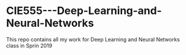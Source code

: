 # CIE555---Deep-Learning-and-Neural-Networks
This repo contains all my work for Deep Learning and Neural Networks class in Sprin 2019
